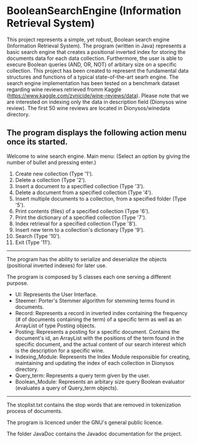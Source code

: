 # BooleanSearchEngine (Information Retrieval System)
This project represents a simple, yet robust, Boolean search engine (Information Retrieval System). The program (written in Java) represents a basic search engine that creates a positional inverted index for storing the documents data for each data collection. Furthermore, the user is able to execure Boolean queries (AND, OR, NOT) of arbitary size on a specific collection. This project has been created to represent the fundamental data structures and functions of a typical state-of-the-art searh engine. The search engine implementation has been tested on a benchmark dataset regarding wine reviews retrieved fromm Kaggle (https://www.kaggle.com/zynicide/wine-reviews/data). Please note that we are interested on indexing only the data in description field (Dionysos wine review). The first 50 wine reviews are located in Dionysos/winedata directory.

The program displays the following action menu once its started.
---------------------------------------------------------------------------------

Welcome to wine search engine.
Main menu: (Select an option by giving the number of bullet and pressing enter.)
1. Create new collection (Type '1').
2. Delete a collection (Type '2').
3. Insert a document to a specified collection (Type '3').
4. Delete a document from a specified collection (Type '4').
5. Insert multiple documents to a collection, from a specified folder (Type '5').
6. Print contents (files) of a specified collection (Type '6').
7. Print the dictionary of a specified collection (Type '7').
8. Index retrieval for a specified collection (Type '8').
9. Insert new term to a collection's dictionary (Type '9').
10. Search (Type '10').
11. Exit (Type '11').
---------------------------------------------------------------------------------
The program has the ability to serialize and deserialize the objects (positional inverted indexes) for later use.

The program is composed by 5 classes each one serving a different purpose.
- UI: Represents the User Interface.
- Steemer: Porter's Stemmer algorithm for stemming terms found in documents.
- Record: Represents a record in inverted index containing the frequency (# of documents containing the term) of a specific term as well as an ArrayList of type Posting objects.
- Posting: Represents a posting for a specific document. Contains the document's id, an ArrayList with the positions of the term found in the specific document, and the actual content of our search interest which is the description for a specific wine. 
- Indexing_Module: Represents the Index Module responsible for creating, maintaining and updating the index of each collection in Dionysos directory.
- Query_term: Represents a query term given by the user.
- Boolean_Module: Represents an arbitary size query Boolean evaluator (evaluates a query of Query_term objects).
---------------------------------------------------------------------------------
The stoplist.txt contains the stop words that are removed in tokenization process of documents.

The program is licenced under the GNU's general public licence.

The folder JavaDoc contains the Javadoc documentation for the project.
